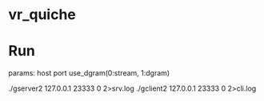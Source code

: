 # vr_quiche

# Run
params: host port use_dgram(0:stream, 1:dgram)

./gserver2 127.0.0.1 23333 0 2>srv.log
./gclient2 127.0.0.1 23333 0 2>cli.log
